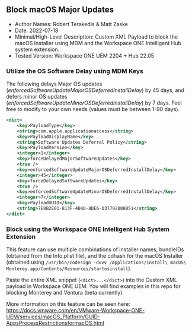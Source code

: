 ## Block macOS Major Updates

* Author Names:  Robert Terakedis & Matt Zaske
* Date:  2022-07-18
* Minimal/High-Level Description:    Custom XML Payload to block the macOS Installer using MDM and the Workspace ONE Intelligent Hub system extension. 
* Tested Version:   Workspace ONE UEM 2204 + Hub 22.05


### Utilize the OS Software Delay using MDM Keys

The following delays Major OS updates (*enforcedSoftwareUpdateMajorOSDeferredInstallDelay*) by 45 days, and defers minor OS updates (*enforcedSoftwareUpdateMinorOSDeferredInstallDelay*) by 7 days.  Feel free to modify to your own needs (values must be between 1-90 days).

```XML
<dict>
    <key>PayloadType</key>
    <string>com.apple.applicationaccess</string>
    <key>PayloadDisplayName</key>
    <string>Software Updates Deferral Policy</string>
    <key>PayloadVersion</key>
    <integer>1</integer>
    <key>forceDelayedMajorSoftwareUpdates</key>
    <true />
    <key>enforcedSoftwareUpdateMajorOSDeferredInstallDelay</key>
    <integer>45</integer>
    <key>forceDelayedSoftwareUpdates</key>
    <true />
    <key>enforcedSoftwareUpdateMinorOSDeferredInstallDelay</key>
    <integer>7</integer>
    <key>PayloadUUID</key>
    <string>7E8B2E01-813F-4B4D-8DE6-D37792008851</string>
</dict>
```

### Block using the Workspace ONE Intelligent Hub System Extension

This feature can use multiple combinations of installer names, bundleIDs (obtained from the Info.plist file), and the cdhash for the macOS Installer (obtained using `/usr/bin/codesign -dvvv /Applications/Install\ macOS\ Monterey.app/Contents/Resources/startosinstall`).

Paste the entire XML snippet (`<dict>...</dict>`) into the Custom XML payload in Workspace ONE UEM. You will find examples in this repo for blocking Monterey and Ventura (beta currently). 

More information on this feature can be seen here: https://docs.vmware.com/en/VMware-Workspace-ONE-UEM/services/macOS_Platform/GUID-AppsProcessRestrictionsformacOS.html
